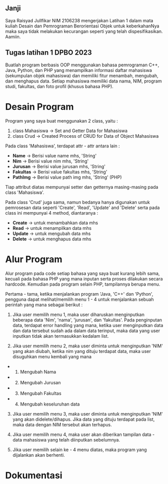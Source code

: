 ## Janji
Saya Raisyad Jullfikar NIM 2106238 mengerjakan Latihan 1 dalam mata kuliah Desain dan Pemrograman Berorientasi Objek untuk keberkahanNya maka saya tidak melakukan kecurangan seperti yang telah dispesifikasikan. Aamiin.

## Tugas latihan 1 DPBO 2023
Buatlah program berbasis OOP menggunakan bahasa pemrograman C++, Java, Python, dan PHP yang menampilkan informasi daftar mahasiswa (sekumpulan objek mahasiswa) dan memiliki fitur menambah, mengubah, dan menghapus data. Setiap mahasiswa memiliki data nama, NIM, program studi, fakultas, dan foto profil (khusus bahasa PHP).

# Desain Program
Program yang saya buat menggunakan 2 class, yaitu :
1. class Mahasiswa -> Set and Getter Data for Mahasiswa
2. class Crud -> Created Process of CRUD for Data of Object Mahasiswa

Pada class 'Mahasiswa', terdapat attr - attr antara lain :
* **Name**     -> Berisi value name mhs,     'String'
* **Nim**      -> Berisi value nim mhs,      'String'
* **Jurusan**  -> Berisi value jurusan mhs,  'String'
* **Fakultas** -> Berisi value fakultas mhs, 'String'
* **PathImg**  -> Berisi value path img mhs, 'String' (PHP)

Tiap attribut diatas mempunyai setter dan getternya masing-masing pada class 'Mahasiswa'.

Pada class 'Crud' juga sama, namun bedanya hanya digunakan untuk pemrosesan data seperti 'Create', 'Read', 'Update' and 'Delete' serta pada class ini mempunyai 4 method, diantaranya :
* **Create**     -> untuk menambahkan data mhs
* **Read**       -> untuk menampilkan data mhs
* **Update**     -> untuk mengubah data mhs
* **Delete**     -> untuk menghapus data mhs


# Alur Program
Alur program pada code setiap bahasa yang saya buat kurang lebih sama, kecuali pada bahasa PHP yang mana inputan serta proses dilakukan secara hardcode. Kemudian pada program selain PHP, tampilannya berupa menu.

Pertama - tama, ketika menjalankan program 'Java, 'C++' dan 'Python', pengguna dapat melihat/memilih menu 1 - 4 untuk menjalankan sebuah perintah yang mana sebagai berikut :

1. Jika user memilih menu 1, maka user diharuskan menginputkan beberapa data 'Nim', 'nama', 'jurusan', dan 'fakultas'. Pada penginputan data, terdapat error handling yang mana, ketika user menginputkan data dan data tersebut sudah ada dalam data terinput, maka data yang user inputkan tidak akan termasukkan kedalam list.

2. Jika user memilih menu 2, maka user diminta untuk menginputkan 'NIM' yang akan diubah, ketika nim yang dituju terdapat data, maka user disuguhkan menu kembali yang mana
- 1. Mengubah Nama
- 2. Mengubah Jurusan
- 3. Mengubah Fakultas
- 4. Mengubah keseluruhan data

3. Jika user memilih menu 3, maka user diminta untuk menginputkan 'NIM' yang akan didelete/dihapus. Jika data yang dituju terdapat pada list, maka data dengan NIM tersebut akan terhapus.

4. Jika user memilih menu 4, maka user akan diberikan tampilan data - data mahasiswa yang telah diinputkan sebelumnya.

5. Jika user memilih selain ke - 4 menu diatas, maka program yang dijalankan akan berhenti.

# Dokumentasi
